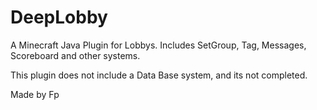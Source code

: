 # DeepLobby
A Minecraft Java Plugin for Lobbys. Includes SetGroup, Tag, Messages, Scoreboard and other systems.

This plugin does not include a Data Base system, and its not completed.

Made by Fp
